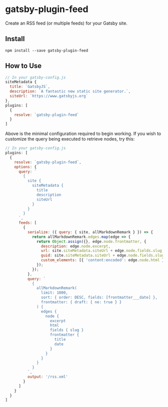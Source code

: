 # gatsby-plugin-feed

Create an RSS feed (or multiple feeds) for your Gatsby site.

## Install

`npm install --save gatsby-plugin-feed`

## How to Use

```javascript
// In your gatsby-config.js
siteMetadata {
  title: `GatsbyJS`,
  description: `A fantastic new static site generator.`,
  siteUrl: `https://www.gatsbyjs.org`
},
plugins: [
  {
    resolve: `gatsby-plugin-feed`
  }
]
```

Above is the minimal configuration required to begin working. If you wish to
customize the query being executed to retrieve nodes, try this:

```javascript
// In your gatsby-config.js
plugins: [
  {
    resolve: `gatsby-plugin-feed`,
    options: {
      query: `
        {
          site {
            siteMetadata {
              title
              description
              siteUrl
            }
          }
        }
      `,
      feeds: [
        {
          serialize: ({ query: { site, allMarkdownRemark } }) => {
		    return allMarkdownRemark.edges.map(edge => {
		      return Object.assign({}, edge.node.frontmatter, {
		        description: edge.node.excerpt,
		        url: site.siteMetadata.siteUrl + edge.node.fields.slug,
		        guid: site.siteMetadata.siteUrl + edge.node.fields.slug,
		        custom_elements: [{ 'content:encoded': edge.node.html }],
		      });
		    });
		  },
          query: `
            {
              allMarkdownRemark(
                limit: 1000,
                sort: { order: DESC, fields: [frontmatter___date] },
                frontmatter: { draft: { ne: true } }
              ) {
                edges {
                  node {
                    excerpt
                    html
                    fields { slug }
                    frontmatter {
                      title
                      date
                    }
                  }
                }
              }
            }
          `,
          output: '/rss.xml'
        }
      ]
    }
  }
]
```
